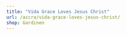 ```yaml
---
title: "Vida Grace Loves Jesus Christ"
url: /accra/vida-grace-loves-jesus-christ/
shop: Gardinen
---
```

